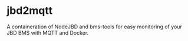 # jbd2mqtt
A containeration of NodeJBD and bms-tools for easy monitoring of your JBD BMS with MQTT and Docker.
